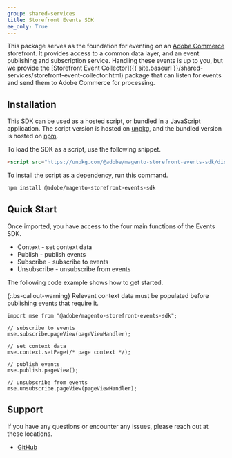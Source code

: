 ```yaml
---
group: shared-services
title: Storefront Events SDK
ee_only: True
---
```


This package serves as the foundation for eventing on an [Adobe Commerce](https://business.adobe.com/products/magento/magento-commerce.html) storefront. It provides access to a common data layer, and an event publishing and subscription service. Handling these events is up to you, but we provide the [Storefront Event Collector]({{ site.baseurl }}/shared-services/storefront-event-collector.html) package that can listen for events and send them to Adobe Commerce for processing.

## Installation

This SDK can be used as a hosted script, or bundled in a JavaScript application. The script version is hosted on [unpkg](https://unpkg.com/@adobe/magento-storefront-events-sdk@1.0.1/dist/index.js), and the bundled version is hosted on [npm](https://www.npmjs.com/package/@adobe/magento-storefront-events-sdk).

To load the SDK as a script, use the following snippet.

```html
<script src="https://unpkg.com/@adobe/magento-storefront-events-sdk/dist/index.js"></script>
```

To install the script as a dependency, run this command.

```bash
npm install @adobe/magento-storefront-events-sdk
```

## Quick Start

Once imported, you have access to the four main functions of the Events SDK.

-  Context - set context data
-  Publish - publish events
-  Subscribe - subscribe to events
-  Unsubscribe - unsubscribe from events

The following code example shows how to get started.

{:.bs-callout-warning}
Relevant context data must be populated before publishing events that require it.

```text
import mse from "@adobe/magento-storefront-events-sdk";

// subscribe to events
mse.subscribe.pageView(pageViewHandler);

// set context data
mse.context.setPage(/* page context */);

// publish events
mse.publish.pageView();

// unsubscribe from events
mse.unsubscribe.pageView(pageViewHandler);
```
## Support

If you have any questions or encounter any issues, please reach out at these locations.

-  [GitHub](https://github.com/adobe/magento-storefront-event-collector/issues)
